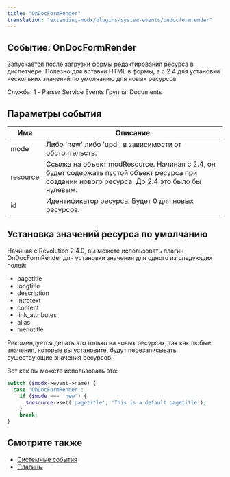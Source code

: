 ```yaml
---
title: "OnDocFormRender"
translation: "extending-modx/plugins/system-events/ondocformrender"
---
```


## Событие: OnDocFormRender

Запускается после загрузки формы редактирования ресурса в диспетчере. Полезно для вставки HTML в формы, а с 2.4 для установки нескольких значений по умолчанию для новых ресурсов

Служба: 1 - Parser Service Events
 Группа: Documents

## Параметры события

| Имя      | Описание                                                                                                                                       |
| -------- | ---------------------------------------------------------------------------------------------------------------------------------------------- |
| mode     | Либо 'new' либо 'upd', в зависимости от обстоятельств.                                                                                         |
| resource | Ссылка на объект modResource. Начиная с 2.4, он будет содержать пустой объект ресурса при создании нового ресурса. До 2.4 это было бы нулевым. |
| id       | Идентификатор ресурса. Будет 0 для новых ресурсов.                                                                                             |

## Установка значений ресурса по умолчанию

Начиная с Revolution 2.4.0, вы можете использовать плагин OnDocFormRender для установки значения для одного из следующих полей:

- pagetitle
- longtitle
- description
- introtext
- content
- link\_attributes
- alias
- menutitle

Рекомендуется делать это только на новых ресурсах, так как любые значения, которые вы установите, будут перезаписывать существующие значения ресурсов.

Вот как вы можете использовать это:

``` php
switch ($modx->event->name) {
  case 'OnDocFormRender':
    if ($mode === 'new') {
      $resource->set('pagetitle', 'This is a default pagetitle');
    }
    break;
}

```

## Смотрите также

- [Системные события](extending-modx/plugins/system-events "Системные события")
- [Плагины](extending-modx/plugins "Плагины")
